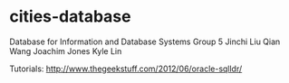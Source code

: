 cities-database
===============
Database for Information and Database Systems
Group 5
Jinchi Liu
Qian Wang
Joachim Jones
Kyle Lin

Tutorials:
http://www.thegeekstuff.com/2012/06/oracle-sqlldr/
